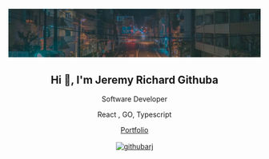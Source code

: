 ![header](streetheader.jpg)

<h2 align="center">Hi 👋, I'm Jeremy Richard Githuba</h2>
<p align="center">Software  Developer</p>
<p align="center">React , GO, Typescript</p>
<p align="center"><a href="https://githuba.netlify.app/" target="blank" >Portfolio</a> </p>





<p align="center">
<a href="https://twitter.com/githubarj" target="blank" ><img align="center" src="https://raw.githubusercontent.com/rahuldkjain/github-profile-readme-generator/master/src/images/icons/Social/twitter.svg" alt="githubarj" height="30" width="40" /></a>
</p>


</p>
